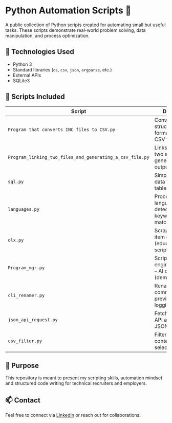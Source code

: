 # Python Automation Scripts 🚀

A public collection of Python scripts created for automating small but useful tasks. These scripts demonstrate real-world problem solving, data manipulation, and process optimization.

## 🧰 Technologies Used
- Python 3
- Standard libraries (`os`, `csv`, `json`, `argparse`, etc.)
- External APIs
- SQLite3

## 📂 Scripts Included

| Script | Description |
|--------|-------------|
| `Program that converts INC files to CSV.py` | Converts structured INC format data into CSV files. |
| `Program_linking_two_files_and_generating_a_csv_file.py` | Links data from two sources and generates merged output. |
| `sql.py` | Simple SQLite data filtering and table exporting. |
| `languages.py` | Processes language detection and keyword matching. |
| `olx.py` | Scrapes basic item data (educational/demo script). |
| `Program_mgr.py` | Script from engineering thesis – AI diagnostics (demo). |
| `cli_renamer.py` | Renames files via command line with preview and logging. |
| `json_api_request.py` | Fetches data from API and saves it in JSON format. |
| `csv_filter.py` | Filters CSV content and saves selected rows. |

## 🔎 Purpose
This repository is meant to present my scripting skills, automation mindset and structured code writing for technical recruiters and employers.

## 📫 Contact
Feel free to connect via [LinkedIn](https://www.linkedin.com/in/micha%C5%82-cyba/) or reach out for collaborations!
